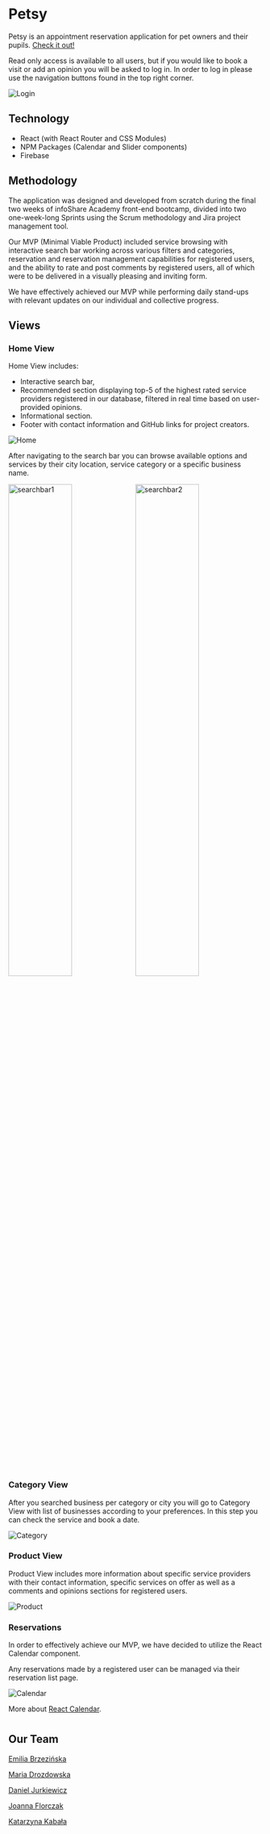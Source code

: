 # Petsy

Petsy is an appointment reservation application for pet owners and their pupils. [Check it out!](https://petsy-83eb2.web.app/)

Read only access is available to all users, but if you would like to book a visit or add an opinion you will be asked to log in.
In order to log in please use the navigation buttons found in the top right corner.

![Login](./src/utils/photos/petsy6.png)

## Technology

-   React (with React Router and CSS Modules)
-   NPM Packages (Calendar and Slider components)
-   Firebase

## Methodology

The application was designed and developed from scratch during the final two weeks of infoShare Academy front-end bootcamp, divided into two one-week-long Sprints using the Scrum methodology and Jira project management tool.

Our MVP (Minimal Viable Product) included service browsing with interactive search bar working across various filters and categories, reservation and reservation management capabilities for registered users, and the ability to rate and post comments by registered users, all of which were to be delivered in a visually pleasing and inviting form.

We have effectively achieved our MVP while performing daily stand-ups with relevant updates on our individual and collective progress.

## Views

### Home View

Home View includes:

-   Interactive search bar,
-   Recommended section displaying top-5 of the highest rated service providers registered in our database, filtered in real time based on user-provided opinions.
-   Informational section.
-   Footer with contact information and GitHub links for project creators.

![Home](./src/utils/photos/petsy1.png)

After navigating to the search bar you can browse available options and services by their city location, service category or a specific business name.

<img src='./src/utils/photos/petsy4.png' alt='searchbar1' style='width: 50%'/><img src='./src/utils/photos/petsy5.png' alt='searchbar2' style='width: 50%'/>

### Category View

After you searched business per category or city you will go to Category View with list of businesses according to your preferences.
In this step you can check the service and book a date.

![Category](./src/utils/photos/petsy2.png)

### Product View

Product View includes more information about specific service providers with their contact information, specific services on offer as well as a comments and opinions sections for registered users.

![Product](./src/utils/photos/petsy3.png)

### Reservations

In order to effectively achieve our MVP, we have decided to utilize the React Calendar component.

Any reservations made by a registered user can be managed via their reservation list page.

![Calendar](./src/utils/photos/petsy7.png)

More about [React Calendar](https://www.npmjs.com/package/react-calendar).

#

## Our Team

[Emilia Brzezińska](https://github.com/emiliabrzezinska)

[Maria Drozdowska](https://github.com/drozdowska-maria)

[Daniel Jurkiewicz](https://github.com/daniel-jurkiewicz)

[Joanna Florczak](https://github.com/Joanna35)

[Katarzyna Kabała](https://github.com/Kasiaqu)
